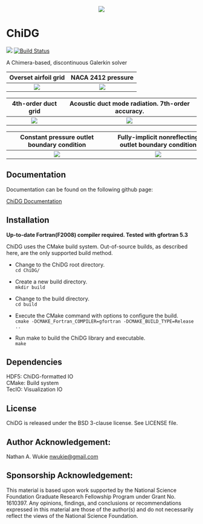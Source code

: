 
<p align="center">
    <img src=/doc/figures/chidg_logo_small.png?raw=true />
</p>

# ChiDG

[![][license img]][license]
[![Build Status](https://travis-ci.org/nwukie/ChiDG.svg?branch=master)](https://travis-ci.org/nwukie/ChiDG)

A Chimera-based, discontinuous Galerkin solver


Overset airfoil grid                              |  NACA 2412 pressure
:------------------------------------------------:|:------------------------------------------------------:
![](doc/figures/naca2412_A4p0_straight_grid.png)  |     ![](doc/figures/naca2412_M0p2_A4p0_cpcontour_P3.png)



4th-order duct grid                               |  Acoustic duct mode radiation. 7th-order accuracy.
:------------------------------------------------:|:------------------------------------------------------:
![](doc/figures/munt_duct_grid.png)               |     ![](doc/figures/mode91_3dview.png)  



Constant pressure outlet boundary condition       |  Fully-implicit nonreflecting outlet boundary condition
:------------------------------------------------:|:-------------------------------------------------------:
<img src="doc/figures/aachen_turbine_reflectingbc.png" hspace="118pt"/> |   <img src="doc/figures/aachen_turbine_nonreflectingbc.png" hspace="118pt"/>





## Documentation

Documentation can be found on the following github page:

[ChiDG Documentation](https://nwukie.github.io/ChiDG/ )











## Installation

<B> Up-to-date Fortran(F2008) compiler required. Tested with gfortran 5.3 </B>


ChiDG uses the CMake build system. Out-of-source builds, as described here, are the only supported build method.
- Change to the ChiDG root directory.   
        `cd ChiDG/`

- Create a new build directory.         
        `mkdir build`

- Change to the build directory.        
        `cd build`

- Execute the CMake command with options to configure the build.         
        `cmake -DCMAKE_Fortran_COMPILER=gfortran -DCMAKE_BUILD_TYPE=Release ..`

- Run make to build the ChiDG library and executable.        
        `make`






## Dependencies

HDF5: ChiDG-formatted IO  
CMake: Build system  
TecIO: Visualization IO  





## License
ChiDG is released under the BSD 3-clause license. See LICENSE file.



## Author Acknowledgement:
Nathan A. Wukie   <nwukie@gmail.com>






## Sponsorship Acknowledgement:
This material is based upon work supported by the National Science Foundation Graduate 
Research Fellowship Program under Grant No. 1610397. Any opinions, findings, and 
conclusions or recommendations expressed in this material are those of the author(s) 
and do not necessarily reflect the views of the National Science Foundation.











[license]:LICENSE
[license img]:https://img.shields.io/badge/license-BSD%203--clause-blue.svg
























